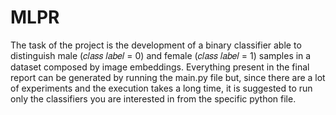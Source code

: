# MLPR
The task of the project is the development of a binary classifier able to distinguish male (𝑐𝑙𝑎𝑠𝑠 𝑙𝑎𝑏𝑒𝑙 = 0) and female (𝑐𝑙𝑎𝑠𝑠 𝑙𝑎𝑏𝑒𝑙 = 1) samples in a dataset composed by image embeddings.
Everything present in the final report can be generated by running the main.py file but, since there are a lot of experiments and the execution takes a long time, it is suggested to run only the classifiers you are interested in from the specific python file.
